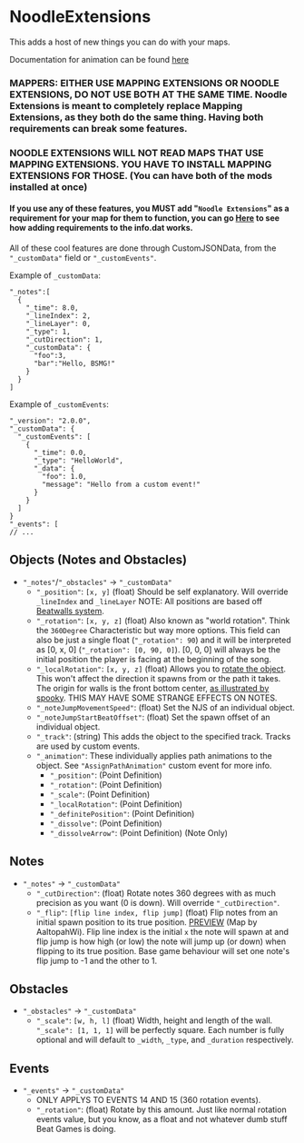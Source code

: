 # NoodleExtensions

This adds a host of new things you can do with your maps.

Documentation for animation can be found [here](Documentation/AnimationDocs.md)

### MAPPERS: EITHER USE MAPPING EXTENSIONS OR NOODLE EXTENSIONS, DO NOT USE BOTH AT THE SAME TIME. Noodle Extensions is meant to completely replace Mapping Extensions, as they both do the same thing. Having both requirements can break some features.

### NOODLE EXTENSIONS WILL NOT READ MAPS THAT USE MAPPING EXTENSIONS. YOU HAVE TO INSTALL MAPPING EXTENSIONS FOR THOSE. (You can have both of the mods installed at once)

#### If you use any of these features, you MUST add "`Noodle Extensions`" as a requirement for your map for them to function, you can go [Here](https://github.com/Kylemc1413/SongCore/blob/master/README.md) to see how adding requirements to the info.dat works.

All of these cool features are done through CustomJSONData, from the `"_customData"` field or `"_customEvents"`.

Example of `_customData`:

	"_notes":[
	  {
	    "_time": 8.0,
	    "_lineIndex": 2,
	    "_lineLayer": 0,
	    "_type": 1,
	    "_cutDirection": 1,
	    "_customData": {
	      "foo":3,
	      "bar":"Hello, BSMG!"
	    }
	  }
	]

Example of `_customEvents`:

	"_version": "2.0.0",
	"_customData": {
	  "_customEvents": [
	    {
	      "_time": 0.0,
	      "_type": "HelloWorld",
	      "_data": {
	        "foo": 1.0,
	        "message": "Hello from a custom event!"
	      }
	    }
	  ]
	}
	"_events": [
	// ...

## Objects (Notes and Obstacles)
  * `"_notes"`/`"_obstacles"` -> `"_customData"`
    * `"_position"`: `[x, y]` (float) Should be self explanatory. Will override `_lineIndex` and `_lineLayer` NOTE: All positions are based off [Beatwalls system](https://camo.githubusercontent.com/295a4c05e569c99c6bf07cfabda8d80afdec1b7d/68747470733a2f2f692e696d6775722e636f6d2f557a37614944672e706e673d31303078313030).
    * `"_rotation"`: `[x, y, z]` (float) Also known as "world rotation". Think the `360Degree` Characteristic but way more options. This field can also be just a single float (`"_rotation": 90`) and it will be interpreted as [0, x, 0] (`"_rotation": [0, 90, 0]`). [0, 0, 0] will always be the initial position the player is facing at the beginning of the song.
    * `"_localRotation"`: `[x, y, z]` (float) Allows you to [rotate the object](https://cdn.discordapp.com/attachments/642393483000283146/695698691943825559/unknown.png). This won't affect the direction it spawns from or the path it takes. The origin for walls is the front bottom center, [as illustrated by spooky](https://cdn.discordapp.com/attachments/642393483000283146/725065831850967150/unknown.png). THIS MAY HAVE SOME STRANGE EFFECTS ON NOTES.
    * `"_noteJumpMovementSpeed"`: (float) Set the NJS of an individual object.
    * `"_noteJumpStartBeatOffset"`: (float) Set the spawn offset of an individual object.
    * `"_track"`: (string) This adds the object to the specified track. Tracks are used by custom events.
    * `"_animation"`: These individually applies path animations to the object. See `"AssignPathAnimation"` custom event for more info.
      * `"_position"`: (Point Definition)
      * `"_rotation"`: (Point Definition)
      * `"_scale"`: (Point Definition)
      * `"_localRotation"`: (Point Definition)
      * `"_definitePosition"`: (Point Definition)
      * `"_dissolve"`: (Point Definition)
      * `"_dissolveArrow"`: (Point Definition) (Note Only)
## Notes
  * `"_notes"` -> `"_customData"`
    * `"_cutDirection"`: (float) Rotate notes 360 degrees with as much precision as you want (0 is down). Will override `"_cutDirection"`.
    * `"_flip"`: `[flip line index, flip jump]` (float) Flip notes from an initial spawn position to its true position. [PREVIEW](https://streamable.com/9o2puz) (Map by AaltopahWi). Flip line index is the initial `x` the note will spawn at and flip jump is how high (or low) the note will jump up (or down) when flipping to its true position. Base game behaviour will set one note's flip jump to -1 and the other to 1.

## Obstacles
  * `"_obstacles"` -> `"_customData"`
    * `"_scale"`: `[w, h, l]` (float) Width, height and length of the wall. `"_scale": [1, 1, 1]` will be perfectly square. Each number is fully optional and will default to `_width`, `_type`, and `_duration` respectively.

## Events
  * `"_events"` -> `"_customData"`
    * ONLY APPLYS TO EVENTS 14 AND 15 (360 rotation events).
    * `"_rotation"`: (float) Rotate by this amount. Just like normal rotation events value, but you know, as a float and not whatever dumb stuff Beat Games is doing.

